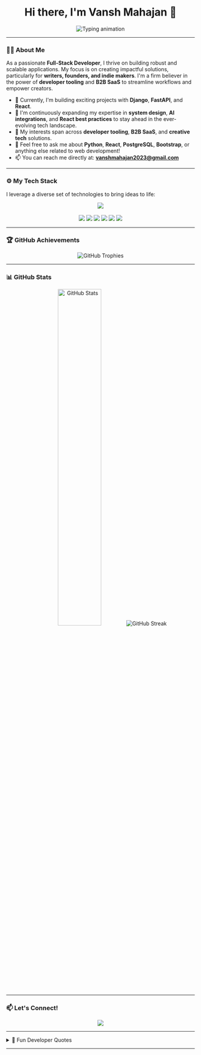 <h1 align="center">Hi there, I'm Vansh Mahajan 👋</h1>

<p align="center">
  <img src="https://readme-typing-svg.herokuapp.com?font=Fira+Code&weight=600&pause=1000&color=00ADB5&center=true&vCenter=true&width=435&lines=Full-Stack+Developer;Open+Source+Contributor;Lifelong+Learner;Problem+Solver" alt="Typing animation" />
</p>

---

### 👨‍💻 About Me

As a passionate **Full-Stack Developer**, I thrive on building robust and scalable applications. My focus is on creating impactful solutions, particularly for **writers, founders, and indie makers**. I'm a firm believer in the power of **developer tooling** and **B2B SaaS** to streamline workflows and empower creators.

- 🔭 Currently, I'm building exciting projects with **Django**, **FastAPI**, and **React**.
- 🌱 I'm continuously expanding my expertise in **system design**, **AI integrations**, and **React best practices** to stay ahead in the ever-evolving tech landscape.
- 👀 My interests span across **developer tooling**, **B2B SaaS**, and **creative tech** solutions.
- 💬 Feel free to ask me about **Python**, **React**, **PostgreSQL**, **Bootstrap**, or anything else related to web development!
- 📫 You can reach me directly at: **vanshmahajan2023@gmail.com**

---

### ⚙️ My Tech Stack

I leverage a diverse set of technologies to bring ideas to life:

<p align="center">
  <img src="https://skillicons.dev/icons?i=python,django,fastapi,js,react,html,css,bootstrap,postgres,git,vscode" /><br><br>
  <img src="https://img.shields.io/badge/NumPy-013243?style=for-the-badge&logo=numpy&logoColor=white" />
  <img src="https://img.shields.io/badge/Pandas-150458?style=for-the-badge&logo=pandas&logoColor=white" />
  <img src="https://img.shields.io/badge/Jupyter-F37626?style=for-the-badge&logo=jupyter&logoColor=white" />
  <img src="https://img.shields.io/badge/Kaggle-20BEFF?style=for-the-badge&logo=kaggle&logoColor=white" />
  <img src="https://img.shields.io/badge/Machine%20Learning-brightgreen?style=for-the-badge&logo=ai&logoColor=white" />
  <img src="https://img.shields.io/badge/Ollama-0177FF?style=for-the-badge&logo=ollama&logoColor=white" />
</p>

---

### 🏆 GitHub Achievements

<p align="center">
    <img src="https://github-profile-trophy.vercel.app/?username=vansh16-code&theme=tokyonight&no-frame=true&no-bg=true" alt="GitHub Trophies" />
</p>

---

### 📊 GitHub Stats

<p align="center">
  <img width="48%" src="https://github-readme-stats.vercel.app/api?username=vansh16-code&show_icons=true&theme=tokyonight&cache_seconds=60" alt="GitHub Stats" />

  <img src="https://streak-stats.demolab.com/?user=vansh16-code&theme=tokyonight" alt="GitHub Streak" />
</p>

---

### 📫 Let's Connect!

<p align="center">
  <a href="mailto:vanshmahajan2023@gmail.com"><img src="https://img.shields.io/badge/email-D14836?style=for-the-badge&logo=gmail&logoColor=white" /></a>
  </p>

---

<details>
<summary>💬 Fun Developer Quotes</summary>

> “Programs must be written for people to read, and only incidentally for machines to execute.” – Harold Abelson
> “Simplicity is the soul of efficiency.” – Austin Freeman
> “First, solve the problem. Then, write the code.” – John Johnson

</details>

---
